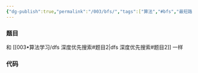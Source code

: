 ```yaml
---
{"dg-publish":true,"permalink":"/003/bfs/","tags":["算法","#bfs","最短路径","图论"]}
---
```


### 题目
和 [[003•算法学习/dfs 深度优先搜索#题目2\|dfs 深度优先搜索#题目2]] 一样

### 代码
